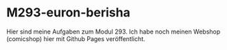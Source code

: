 # M293-euron-berisha

Hier sind meine Aufgaben zum Modul 293. Ich habe noch meinen Webshop (comicshop) hier mit Github Pages veröffentlicht.

